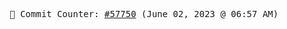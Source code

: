 <p align="center">
    <samp>
        📮 Commit Counter: <a href="https://github.com/Javascript-void0/Javascript-void0/commits/main">#57750</a> (June 02, 2023 @ 06:57 AM)
    </samp>
</p>